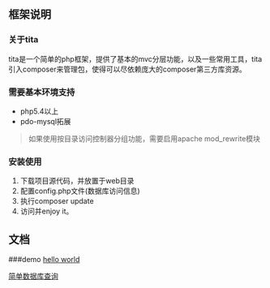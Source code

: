 ## 框架说明

### 关于tita

tita是一个简单的php框架，提供了基本的mvc分层功能，以及一些常用工具，tita引入composer来管理包，使得可以尽依赖庞大的composer第三方库资源。

### 需要基本环境支持
* php5.4以上
* pdo-mysql拓展

> 如果使用按目录访问控制器分组功能，需要启用apache mod_rewrite模块

### 安装使用
1. 下载项目源代码，并放置于web目录
2. 配置config.php文件(数据库访问信息)
3. 执行composer update 
4. 访问并enjoy it。

## 文档

###demo
[hello world](doc/hello.md)

[简单数据库查询](doc/sql_query.md) 
